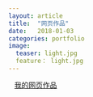 ```yaml
---
layout: article
title:  "网页作品"
date:   2018-01-03
categories: portfolio 
image:
  teaser: light.jpg
  feature： light.jpg
--- 
```

    [我的网页作品]( https://yanxinshu.github.io/portfolio/branch/index.html)
